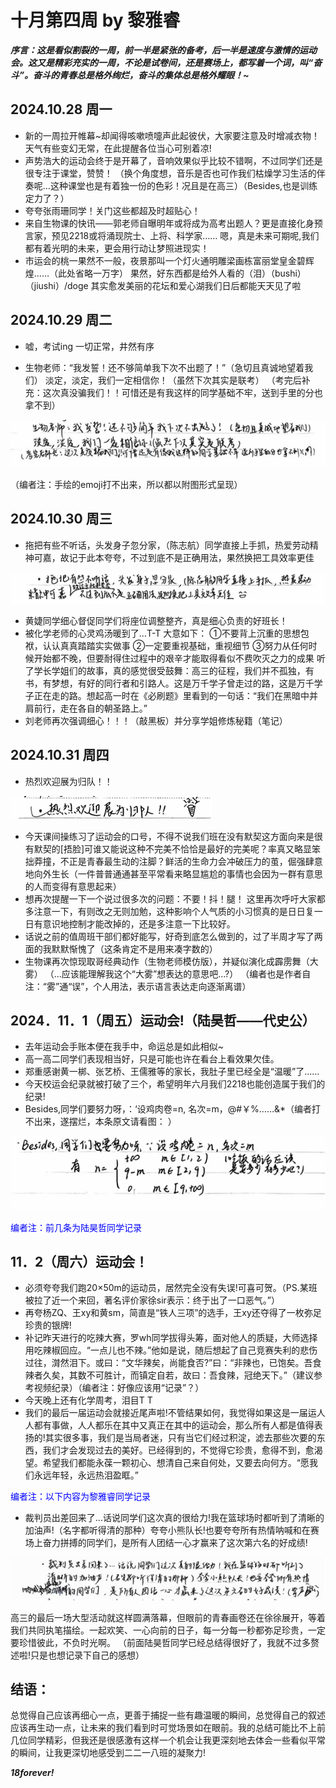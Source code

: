 # 十月第四周 by 黎雅睿

***序言：这是看似割裂的一周，前一半是紧张的备考，后一半是速度与激情的运动会。这又是精彩充实的一周，不论是试卷间，还是赛场上，都写着一个词，叫“奋斗”。奋斗的青春总是格外绚烂，奋斗的集体总是格外耀眼！~***

## 2024.10.28 周一
- 新的一周拉开帷幕~却闻得咳嗽喷嚏声此起彼伏，大家要注意及时增减衣物！天气有些变幻无常，在此提醒各位当心可别着凉!
- 声势浩大的运动会终于是开幕了，音响效果似乎比较不错啊，不过同学们还是很专注于课堂，赞赞！
（换个角度想，音乐是否也可作我们枯燥学习生活的伴奏呢...这种课堂也是有着独一份的色彩！况且是在高三）（Besides,也是训练定力了？）
- 夸夸张雨珊同学！关门这些都超及时超贴心！
- 来自生物课的快讯——郭老师自曝明年或将成为高考出题人？更是直接化身预言家，预见2218或将涌现院士、上将、科学家……
嗯，真是未来可期呢,我们都有着光明的未来，更会用行动让梦照进现实！
- 市运会的桃一果然不一般，夜景那叫一个灯火通明雕梁画栋富丽堂皇金碧辉煌……（此处省略一万字）
果然，好东西都是给外人看的（泪）（bushi）（jiushi）/doge
其实愈发美丽的花坛和爱心湖我们日后都能天天见了啦

## 2024.10.29 周二
- 嘘，考试ing  一切正常，井然有序

- 生物老师：“我发誓！还不够简单我下次不出题了！”（急切且真诚地望着我们）
淡定，淡定，我们一定相信你！（虽然下次其实是联考）
（考完后补充：这次真没骗我们！！可惜还是有我这样的同学基础不牢，送到手里的分也拿不到）

![](pics/lyr1.png)

（编者注：手绘的emoji打不出来，所以都以附图形式呈现）

## 2024.10.30 周三 
- 拖把有些不听话，头发身子忽分家，（陈志航）同学直接上手抓，热爱劳动精神可嘉，故记于此本夸夸，不过到底不是正确用法，果然换把工具效率更佳

![](pics/lyr2.png)

- 黄婕同学细心督促同学们将座位调整整齐，真是细心负责的好班长！ 
- 被化学老师的心灵鸡汤暖到了…T-T 
大意如下：
①不要背上沉重的思想包袱，认认真真踏踏实实做事 
②一定要重视基础，重视细节 
③努力从任何时候开始都不晚，但要耐得住过程中的艰辛才能取得看似不费吹灭之力的成果 
  听了学长学姐们的故事，真的感觉很受鼓舞：高三的征程，我们并不孤独，有书，有梦想，有好的同行者和引路人。这是万千学子曾走过的路，这是万千学子正在走的路。想起高一时在《必刷题》里看到的一句话：“我们在黑暗中并肩前行，走在各自的朝圣路上。”
- 刘老师再次强调细心！！！（敲黑板）并分享学姐修炼秘籍（笔记） 

## 2024.10.31 周四 
- 热烈欢迎展为归队！！ 

![](pics/lyr3.png)

- 今天课间操练习了运动会的口号，不得不说我们班在没有默契这方面向来是很有默契的[捂脸]可谁又能说这种不完美不恰恰是最好的完美呢？率真又略显笨拙莽撞，不正是青春最生动的注脚？鲜活的生命力会冲破压力的茧，倔强肆意地向外生长（一件普普通通甚至平常看来略显尴尬的事情也会因为一群有意思的人而变得有意思起来） 
- 想再次提醒一下一个说过很多次的问题：不要！抖！腿！ 
这里再次呼吁大家都多注意一下，有则改之无则加勉，这种影响个人气质的小习惯真的是日日复一日有意识地控制才能改掉的，还是多注意一下比较好。 
- 话说之前的值周班干部们都好能写，好奇到底怎么做到的，过了半周才写了两面的我默默惭愧了（这条肯定不是用来凑字数的） 
- 生物课再次惊现取哥经典动作（生物老师模仿版），并疑似演化成霹雳舞（大雾）
（...应该能理解我这个“大雾”想表达的意思吧...?）
（编者也是作者自注：“雾”通“误”，个人用法，表示语言表达走向逐渐离谱）

## 2024．11．1（周五）运动会!（陆昊哲——代史公）
- 去年运动会手账本便在我手中，命运总是如此相似~
- 高一高二同学们表现相当好，只是可能也许在看台上看效果欠佳。
- 郑重感谢黄一梆、张艺桥、王儒雅等的家长，我肚子里已经全是“温暖”了……
- 今天校运会纪录就被打破了三个，希望明年六月我们2218也能创造属于我们的纪录!
-  Besides,同学们要努力呀，：‘设鸡肉卷=n, 名次=m，@#￥%……&*（编者打不出来，遂摆烂，本条原文请看图：
）

![](pics/lyr4.png)

<font color="blue">编者注：前几条为陆昊哲同学记录</font>

## 11．2（周六）运动会！
- 必须夸夸我们跑20×50m的运动员，居然完全没有失误!可喜可贺。（PS.某班被拉了近一个来回，著名评价家徐sir表示：终于出了一口恶气。”）
- 再夸杨ZQ、王xy和黄sm，简直是“铁人三项”的选手，王xy还夺得了一枚弥足珍贵的银牌!
- 补记昨天进行的吃辣大赛，罗wh同学拔得头筹，面对他人的质疑，大师选择用吃辣椒回应。“一点儿也不辣。”他如是说，随后想起了自己竞赛失利的悲伤过往，潸然泪下。或曰：“文华辣矣，尚能食否?”曰：“非辣也，已饱矣。吾食辣者久矣，其数不可胜计，而镇定自若，故曰：吾食辣，冠绝天下。”（建议参考视频纪录）（编者注：好像应该用“记录”？）
- 今天晚上还有化学周考，泪目T T
- 我们的最后一届运动会就接近尾声啦!不管结果如何，我觉得如果这是一届运人人都有事做，人人都乐在其中又真正在其中的运动会，那么所有人都是值得表扬的!其实很多事，我们是当局者迷，只有当它们经过积淀，滤去那些次要的东西，我们才会发现过去的美好。已经得到的，不觉得它珍贵，愈得不到，愈渴望。希望我们都能永葆一颗初心、想清自己来自何处，又要去向何方。“愿我们永远年轻，永远热泪盈眶。”

<font color="blue">编者注：以下内容为黎雅睿同学记录</font>

- 裁判员出差回来了…话说同学们这次真的很给力!我在篮球场时都听到了清晰的加油声!（名字都听得清的那种）夸夸小熊队长!也要夸夸所有热情呐喊和在赛场上奋力拼搏的同学们，是所有人团结一心才赢来了这次第六名的好成绩!

![](pics/lyr5.png)

高三的最后一场大型活动就这样圆满落幕，但眼前的青春画卷还在徐徐展开，等着我们共同执笔描绘。一起欢笑、一心向前的日子，每一分每一秒都弥足珍贵，一定要珍惜彼此，不负时光啊。
（前面陆昊哲同学已经总结得很好了，我就不过多赘述啦!只是也想记录下自己的感想）

## 结语：

总觉得自己应该再细心一点，更善于捕捉一些有趣温暖的瞬间，总觉得自己的叙述应该再生动一点，让未来的我们看到时可觉场景如在眼前。我的总结可能比不上前几位同学精彩，但我还是很感激有这样一个机会让我更深刻地去体会一些看似平常的瞬间，让我更深切地感受到二二一八班的凝聚力!


***18forever!***